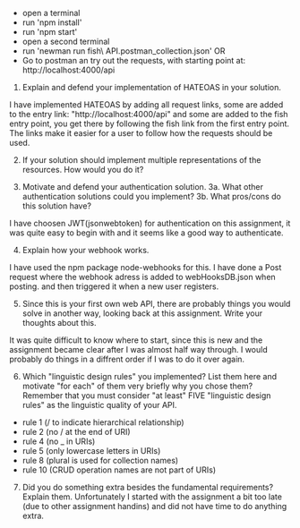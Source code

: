 - open a terminal
- run 'npm install'
- run 'npm start'
- open a second terminal
- run 'newman run fish\ API.postman_collection.json' OR
- Go to postman an try out the requests, with starting point at: http://localhost:4000/api 

1. Explain and defend your implementation of HATEOAS in your solution.

I have implemented HATEOAS by adding all request links, some are added to the entry link: "http://localhost:4000/api" and some are added to the fish entry point, you get there by following the fish link from the first entry point. The links make it easier for a user to follow how the requests should be used.

2. If your solution should implement multiple representations of the resources. How would you do it?



3. Motivate and defend your authentication solution. 3a. What other authentication solutions could you implement? 3b. What pros/cons do this solution have?

I have choosen JWT(jsonwebtoken) for authentication on this assignment, it was quite easy to begin with and it seems like a good way to authenticate. 


4. Explain how your webhook works.

I have used the npm package node-webhooks for this. I have done a Post request where the webhook adress is added to webHooksDB.json when posting. and then triggered it when a new user registers. 

5. Since this is your first own web API, there are probably things you would solve in another way, looking back at this assignment. Write your thoughts about this.

It was quite difficult to know where to start, since this is new and the assignment became clear after I was almost half way through. I would probably do things in a diffrent order if I was to do it over again. 

6. Which "linguistic design rules" you implemented? List them here and motivate "for each" of them very briefly why you chose them? Remember that you must consider "at least" FIVE "linguistic design rules" as the linguistic quality of your API.
- rule 1 (/ to indicate hierarchical relationship)
- rule 2 (no / at the end of URI)
- rule 4 (no _ in URIs)
- rule 5 (only lowercase letters in URIs)
- rule 8 (plural is used for collection names)
- rule 10 (CRUD operation names are not part of URIs)

7. Did you do something extra besides the fundamental requirements? Explain them.
Unfortunately I started with the assignment a bit too late (due to other assignment handins) and did not have time to do anything extra.   